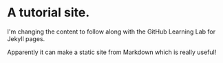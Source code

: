 # A tutorial site.

I'm changing the content to follow along with the GitHub Learning Lab for Jekyll pages.

Apparently it can make a static site from Markdown which is really useful!
